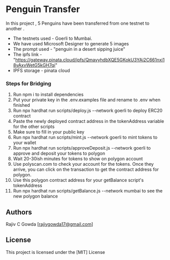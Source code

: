 # Penguin Transfer

In this project , 5 Penguins have been transferred from one testnet to another . 
- The testnets used - Goerli to Mumbai.
- We have used Microsoft Designer to generate 5 images
- The prompt used - "penguin in a desert sipping juice"
- The ipfs link -"https://gateway.pinata.cloud/ipfs/QmavyhdbXQE5GKokU3YAi2C661nxi18vAxvWetG5kGH7qi"
- IPFS storage - pinata cloud


### Steps for Bridging

1. Run npm i to install dependencies
2. Put your private key in the .env.examples file and rename to .env when finished
3. Run npx hardhat run scripts/deploy.js --network goerli to deploy ERC20 contract
4. Paste the newly deployed contract address in the tokenAddress variable for the other scripts
5. Make sure to fill in your public key
6. Run npx hardhat run scripts/mint.js --network goerli to mint tokens to your wallet
7. Run npx hardhat run scripts/approveDeposit.js --network goerli to approve and deposit your tokens to polygon
8. Wait 20-30ish minutes for tokens to show on polygon account
9. Use polyscan.com to check your account for the tokens. Once they arrive, you can click on the transaction to get the contract address for polygon.
10. Use this polygon contract address for your getBalance script's tokenAddress
11. Run npx hardhat run scripts/getBalance.js --network mumbai to see the new polygon balance

## Authors

Rajiv C Gowda
[rajivgowda17@gmail.com]

## License

This project is licensed under the [MIT] License
